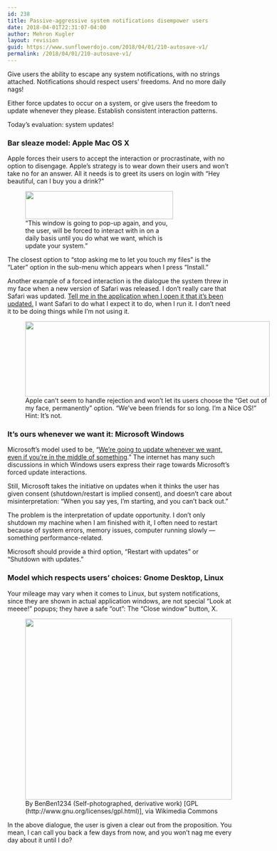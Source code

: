 ```yaml
---
id: 238
title: Passive-aggressive system notifications disempower users
date: 2018-04-01T22:31:07-04:00
author: Mehron Kugler
layout: revision
guid: https://www.sunflowerdojo.com/2018/04/01/210-autosave-v1/
permalink: /2018/04/01/210-autosave-v1/
---
```

Give users the ability to escape any system notifications, with no strings attached. Notifications should respect users&#8217; freedoms. And no more daily nags!

<!--more-->

Either force updates to occur on a system, or give users the freedom to update whenever they please. Establish consistent interaction patterns.

Today&#8217;s evaluation: system updates!

### Bar sleaze model: Apple Mac OS X

Apple forces their users to accept the interaction or procrastinate, with no option to disengage. Apple&#8217;s strategy is to wear down their users and won&#8217;t take no for an answer. All it needs is to greet its users on login with &#8220;Hey beautiful, can I buy you a drink?&#8221;

<figure id="attachment_211" aria-describedby="caption-attachment-211" style="width: 332px" class="wp-caption aligncenter"><img loading="lazy" class=" wp-image-211" src="https://www.sunflowerdojo.com/wp-content/uploads/2018/04/nagware1.png" alt="" width="332" height="63" srcset="https://www.sunflowerdojo.com/wp-content/uploads/2018/04/nagware1.png 696w, https://www.sunflowerdojo.com/wp-content/uploads/2018/04/nagware1-300x57.png 300w" sizes="(max-width: 332px) 100vw, 332px" /><figcaption id="caption-attachment-211" class="wp-caption-text">&#8220;This window is going to pop-up again, and you, the user, will be forced to interact with in on a daily basis until you do what we want, which is update your system.&#8221;</figcaption></figure>

The closest option to &#8220;stop asking me to let you touch my files&#8221; is the &#8220;Later&#8221; option in the sub-menu which appears when I press &#8220;Install.&#8221;

Another example of a forced interaction is the dialogue the system threw in my face when a new version of Safari was released. I don&#8217;t really care that Safari was updated. <span style="text-decoration: underline;">Tell me in the application when I open it that it&#8217;s been updated.</span> I want Safari to do what I expect it to do, when I run it. I don&#8217;t need it to be doing things while I&#8217;m not using it.

<figure id="attachment_212" aria-describedby="caption-attachment-212" style="width: 549px" class="wp-caption aligncenter"><img loading="lazy" class="size-full wp-image-212" src="https://www.sunflowerdojo.com/wp-content/uploads/2018/04/nagware2_system_ads.jpeg" alt="" width="549" height="169" srcset="https://www.sunflowerdojo.com/wp-content/uploads/2018/04/nagware2_system_ads.jpeg 549w, https://www.sunflowerdojo.com/wp-content/uploads/2018/04/nagware2_system_ads-300x92.jpeg 300w" sizes="(max-width: 549px) 100vw, 549px" /><figcaption id="caption-attachment-212" class="wp-caption-text">Apple can&#8217;t seem to handle rejection and won&#8217;t let its users choose the &#8220;Get out of my face, permanently&#8221; option. &#8220;We&#8217;ve been friends for so long. I&#8217;m a Nice OS!&#8221; Hint: It&#8217;s not.</figcaption></figure>

### It&#8217;s ours whenever we want it: Microsoft Windows

Microsoft&#8217;s model used to be, &#8220;<a href="https://www.cnet.com/news/microsoft-forced-windows-update-auto-restart-snooze-indefinitely-windows-10/" target="_blank" rel="noopener">We&#8217;re going to update whenever we want, even if you&#8217;re in the middle of something</a>.&#8221; The internet has many such discussions in which Windows users express their rage towards Microsoft&#8217;s forced update interactions.

Still, Microsoft takes the initiative on updates when it thinks the user has given consent (shutdown/restart is implied consent), and doesn&#8217;t care about misinterpretation: &#8220;When you say yes, I&#8217;m starting, and you can&#8217;t back out.&#8221;

The problem is the interpretation of update opportunity. I don&#8217;t only shutdown my machine when I am finished with it, I often need to restart because of system errors, memory issues, computer running slowly &#8212; something performance-related.

Microsoft should provide a third option, &#8220;Restart with updates&#8221; or &#8220;Shutdown with updates.&#8221;

### Model which respects users&#8217; choices: Gnome Desktop, Linux

Your mileage may vary when it comes to Linux, but system notifications, since they are shown in actual application windows, are not special &#8220;Look at meeee!&#8221; popups; they have a safe &#8220;out&#8221;: The &#8220;Close window&#8221; button, X.

<figure id="attachment_213" aria-describedby="caption-attachment-213" style="width: 464px" class="wp-caption aligncenter"><img loading="lazy" class=" wp-image-213" src="https://www.sunflowerdojo.com/wp-content/uploads/2018/04/ubuntu_updater.jpg" alt="" width="464" height="406" srcset="https://www.sunflowerdojo.com/wp-content/uploads/2018/04/ubuntu_updater.jpg 606w, https://www.sunflowerdojo.com/wp-content/uploads/2018/04/ubuntu_updater-300x262.jpg 300w" sizes="(max-width: 464px) 100vw, 464px" /><figcaption id="caption-attachment-213" class="wp-caption-text">By BenBen1234 (Self-photographed, derivative work) [GPL (http://www.gnu.org/licenses/gpl.html)], via Wikimedia Commons</figcaption></figure>In the above dialogue, the user is given a clear out from the proposition. You mean, I can call you back a few days from now, and you won&#8217;t nag me every day about it until I do?

&nbsp;